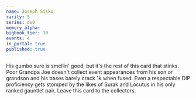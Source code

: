 ```yaml
---
name: Joseph Sisko
rarity: 5
series: ds9
memory_alpha:
bigbook_tier: 10
events: 4
in_portal: true
published: true
---
```


His gumbo sure is smellin' good, but it's the rest of this card that stinks. Poor Grandpa Joe doesn't collect event appearances from his son or grandson and his bases barely crack 1k when fused. Even a respectable DIP proficiency gets stomped by the likes of Surak and Locutus in his only ranked gauntlet pair. Leave this card to the collectors.
